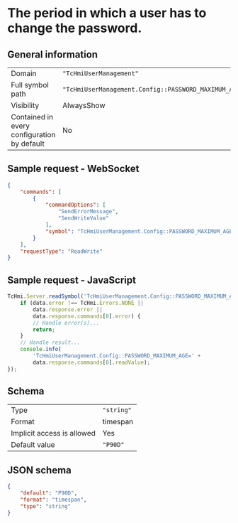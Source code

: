 # The period in which a user has to change the password.

## General information

|  |  |
| - | - |
| Domain | `"TcHmiUserManagement"` |
| Full symbol path | `"TcHmiUserManagement.Config::PASSWORD_MAXIMUM_AGE"` |
| Visibility | AlwaysShow |
| Contained in every configuration by default | No |

## Sample request - WebSocket

```json
{
    "commands": [
        {
            "commandOptions": [
                "SendErrorMessage",
                "SendWriteValue"
            ],
            "symbol": "TcHmiUserManagement.Config::PASSWORD_MAXIMUM_AGE"
        }
    ],
    "requestType": "ReadWrite"
}
```

## Sample request - JavaScript

```javascript
TcHmi.Server.readSymbol('TcHmiUserManagement.Config::PASSWORD_MAXIMUM_AGE', data => {
    if (data.error !== TcHmi.Errors.NONE ||
        data.response.error ||
        data.response.commands[0].error) {
        // Handle error(s)...
        return;
    }
    // Handle result...
    console.info(
        'TcHmiUserManagement.Config::PASSWORD_MAXIMUM_AGE=' +
        data.response.commands[0].readValue);
});
```

## Schema

|  |  |
| - | - |
| Type | `"string"` |
| Format | timespan |
| Implicit access is allowed | Yes |
| Default value | `"P90D"` |

## JSON schema

```json
{
    "default": "P90D",
    "format": "timespan",
    "type": "string"
}
```
